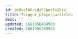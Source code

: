 ```yaml
---
id: gm9vql08cida97pesls2bix
title: Trigger_playerparticles
desc: ''
updated: 1681956489983
created: 1681956489983
---
```

